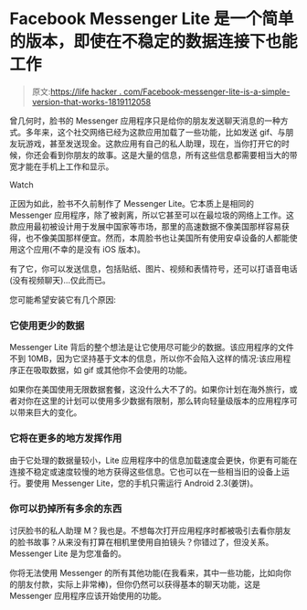 # Facebook Messenger Lite 是一个简单的版本，即使在不稳定的数据连接下也能工作

> 原文:[https://life hacker . com/Facebook-messenger-lite-is-a-simple-version-that-works-1819112058](https://lifehacker.com/facebook-messenger-lite-is-a-simple-version-that-works-1819112058)

曾几何时，脸书的 Messenger 应用程序只是给你的朋友发送聊天消息的一种方式。多年来，这个社交网络已经为这款应用加载了一些功能，比如发送 gif、与朋友玩游戏，甚至发送现金。这款应用有自己的私人助理，现在，当你打开它的时候，你还会看到你朋友的故事。这是大量的信息，所有这些信息都需要相当大的带宽才能在手机上工作和显示。

Watch

正因为如此，脸书不久前制作了 Messenger Lite。它本质上是相同的 Messenger 应用程序，除了被剥离，所以它甚至可以在最垃圾的网络上工作。这款应用最初被设计用于发展中国家等市场，那里的高速数据不像美国那样容易获得，也不像美国那样便宜。然而，本周脸书也让美国所有使用安卓设备的人都能使用这个应用(不幸的是没有 iOS 版本)。

有了它，你可以发送信息，包括贴纸、图片、视频和表情符号，还可以打语音电话(没有视频聊天)…仅此而已。

您可能希望安装它有几个原因:

### 它使用更少的数据

Messenger Lite 背后的整个想法是让它使用尽可能少的数据。该应用程序的文件不到 10MB，因为它坚持基于文本的信息，所以你不会陷入这样的情况:该应用程序正在吸取数据，如 gif 或其他你不会使用的功能。

如果你在美国使用无限数据套餐，这没什么大不了的。如果你计划在海外旅行，或者对你在这里的计划可以使用多少数据有限制，那么转向轻量级版本的应用程序可以带来巨大的变化。

### 它将在更多的地方发挥作用

由于它处理的数据量较小，Lite 应用程序中的信息加载速度会更快，你更有可能在连接不稳定或速度较慢的地方获得这些信息。它也可以在一些相当旧的设备上运行。要使用 Messenger Lite，您的手机只需运行 Android 2.3(姜饼)。

### 你可以扔掉所有多余的东西

讨厌脸书的私人助理 M？我也是。不想每次打开应用程序时都被吸引去看你朋友的脸书故事？从来没有打算在相机里使用自拍镜头？你错过了，但没关系。Messenger Lite 是为您准备的。

你将无法使用 Messenger 的所有其他功能(在我看来，其中一些功能，比如向你的朋友付款，实际上非常棒)，但你仍然可以获得基本的聊天功能，这是 Messenger 应用程序应该开始使用的功能。